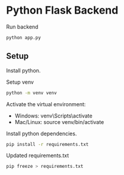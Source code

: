 # Python Flask Backend

Run backend
```sh
python app.py
```

## Setup

Install python.

Setup venv
```sh
python -m venv venv
```
Activate the virtual environment:
- Windows: venv\Scripts\activate
- Mac/Linux: source venv/bin/activate


Install python dependencies.
```sh
pip install -r requirements.txt
```

Updated requirements.txt
```sh
pip freeze > requirements.txt
```